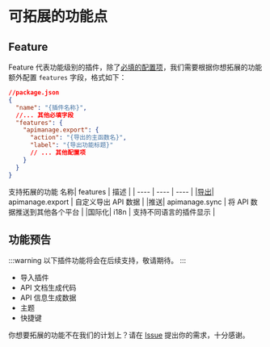 # 可拓展的功能点

## Feature

Feature 代表功能级别的插件，除了[必填的配置项](/api/get-started.html#%E9%85%8D%E7%BD%AE%E4%BB%8B%E7%BB%8D)，我们需要根据你想拓展的功能额外配置 `features` 字段，格式如下：

```json
//package.json
{
  "name": "{插件名称}",
  //... 其他必填字段
  "features": {
    "apimanage.export": {
      "action": "{导出的主函数名}",
      "label": "{导出功能标题}"
      // ... 其他配置项
    }
  }
}
```

支持拓展的功能
名称| features | 描述 |
| ---- | ---- | ---- |
|[导出]('./export.md/')| apimanage.export | 自定义导出 API 数据 |
|推送| apimanage.sync | 将 API 数据推送到其他各个平台 |
|国际化| i18n | 支持不同语言的插件显示 |

## 功能预告

:::warning
以下插件功能将会在后续支持，敬请期待。
:::

- 导入插件
- API 文档生成代码
- API 信息生成数据
- 主题
- 快捷键
<!-- - 文档变更推送通知(需要用户系统) -->

你想要拓展的功能不在我们的计划上？请在 [Issue](https://github.com/eolinker/eoapi/issues) 提出你的需求，十分感谢。
